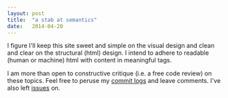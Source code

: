 ```yaml
---
layout: post
title:  "a stab at semantics"
date:   2014-04-20
---
```


<p>I figure I'll keep this site sweet and simple on the visual
design and clean and clear on the structural (html)
design. I intend to adhere to readable (human or machine) html
with content in meaningful tags.</p>
<p>I am more than open to constructive critique (i.e. a free
code review) on these topics. Feel free to peruse my
<a href ="https://github.com/tsamb/tsamb.github.io/commits/master">
commit logs</a> and leave comments. I've also left
<a href="https://github.com/tsamb/tsamb.github.io/issues">issues</a>
on.</p>

